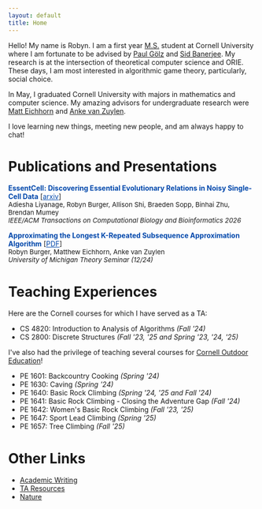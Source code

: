 ```yaml
---
layout: default
title: Home
---
```


<!-- bundle install -->
<!-- bundle exec jekyll serve -->

<!-- # About Me -->
Hello! My name is Robyn. I am a first year [M.S.](https://www.cs.cornell.edu/ms) student at Cornell University where I am fortunate to be advised by [Paul G&#246;lz](https://paulgoelz.de/) and [Sid Banerjee](https://sidbanerjee.orie.cornell.edu/). My research is at the intersection of theoretical computer science and ORIE. These days, I am most interested in algorithmic game theory, particularly, social choice. 

In May, I graduated Cornell University with majors in mathematics and computer science. My amazing advisors for undergraduate research were [Matt Eichhorn](https://maeichho.github.io/) and [Anke van Zuylen](https://ankevanzuylen.com/). 

 I love learning new things, meeting new people, and am always happy to chat!


# Publications and Presentations
<span style="color:#0047AB;">**EssentCell: Discovering Essential Evolutionary Relations in Noisy Single-Cell Data**</span> [<a href="https://www.biorxiv.org/content/biorxiv/early/2025/04/18/2025.04.12.648524.full.pdf" style="color:#0047AB;">arxiv</a>]<br>
<span style="font-size:0.95em; color:inherit;">Adiesha Liyanage, Robyn Burger, Allison Shi, Braeden Sopp, Binhai Zhu, Brendan Mumey</span><br>
<span style="font-size:0.95em; color:inherit;"><em>IEEE/ACM Transactions on Computational Biology and Bioinformatics 2026</em></span>

<span style="color:#0047AB;"><strong>Approximating the Longest K-Repeated Subsequence Approximation Algorithm</strong></span>
[<a href="/AcademicWriting/files/LKRSproof.pdf" style="color:#0047AB;" target="_blank">PDF</a>]<br>
<span style="font-size:0.95em; color:inherit;">Robyn Burger, Matthew Eichhorn, Anke van Zuylen </span><br>
<span style="font-size:0.95em; color:inherit;"><em>University of Michigan Theory Seminar (12/24)</em></span>


# Teaching Experiences
Here are the Cornell courses for which I have served as a TA:
* CS 4820: Introduction to Analysis of Algorithms _(Fall '24)_
* CS 2800: Discrete Structures _(Fall '23, '25 and Spring '23, '24, '25)_

I've also had the privilege of teaching several courses for [Cornell Outdoor Education](https://scl.cornell.edu/coe)!
* PE 1601: Backcountry Cooking _(Spring '24)_
* PE 1630: Caving _(Spring '24)_
* PE 1640: Basic Rock Climbing _(Spring '24, '25 and Fall '24)_
* PE 1641: Basic Rock Climbing - Closing the Adventure Gap _(Fall '24)_
* PE 1642: Women's Basic Rock Climbing _(Fall '23, '25)_
* PE 1647: Sport Lead Climbing _(Spring '25)_
* PE 1657: Tree Climbing _(Fall '25)_


# Other Links
* [Academic Writing](AcademicWriting/writing.md)
* [TA Resources](cs2800/cs2800.md)
* [Nature](Nature/nature.md)


<!-- # Panini
Here is a photo of my cat, Panini:
<img src="images/Panini_Glamour.png" alt="Cat Photo" width="400"> -->
